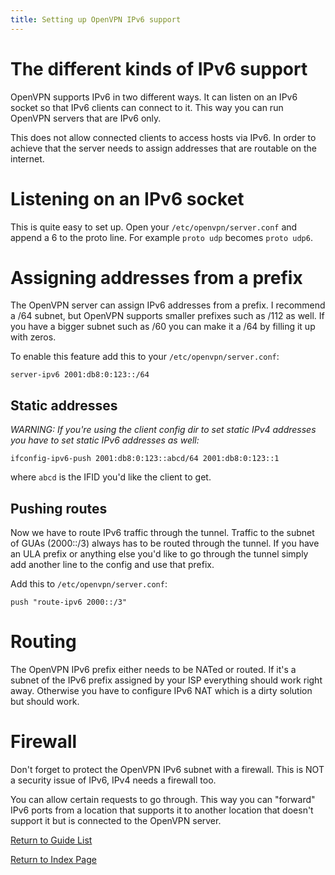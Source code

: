 ```yaml
---
title: Setting up OpenVPN IPv6 support
---
```


The different kinds of IPv6 support
===================================

OpenVPN supports IPv6 in two different ways. It can listen on
an IPv6 socket so that IPv6 clients can connect to it.
This way you can run OpenVPN servers that are IPv6 only.

This does not allow connected clients to access hosts via IPv6.
In order to achieve that the server needs to assign addresses
that are routable on the internet.

Listening on an IPv6 socket
===========================

This is quite easy to set up. Open your `/etc/openvpn/server.conf`
and append a 6 to the proto line. For example `proto udp`
becomes `proto udp6`.

Assigning addresses from a prefix
=================================

The OpenVPN server can assign IPv6 addresses from a prefix.
I recommend a /64 subnet, but OpenVPN supports smaller prefixes
such as /112 as well. If you have a bigger subnet such as /60
you can make it a /64 by filling it up with zeros.

To enable this feature add this to your `/etc/openvpn/server.conf`:

```
server-ipv6 2001:db8:0:123::/64
```

Static addresses
----------------

*WARNING: If you're using the client config dir to set static IPv4
addresses you have to set static IPv6 addresses as well:*

```
ifconfig-ipv6-push 2001:db8:0:123::abcd/64 2001:db8:0:123::1
```

where `abcd` is the IFID you'd like the client to get.

Pushing routes
--------------

Now we have to route IPv6 traffic through the tunnel.
Traffic to the subnet of GUAs (2000::/3) always has to be routed
through the tunnel. If you have an ULA prefix or anything else
you'd like to go through the tunnel simply add another
line to the config and use that prefix.

Add this to `/etc/openvpn/server.conf`:

```
push "route-ipv6 2000::/3"
```

Routing
=======

The OpenVPN IPv6 prefix either needs to be NATed or routed.
If it's a subnet of the IPv6 prefix assigned by your ISP
everything should work right away. Otherwise you have to configure
IPv6 NAT which is a dirty solution but should work.

Firewall
========

Don't forget to protect the OpenVPN IPv6 subnet with a firewall.
This is NOT a security issue of IPv6, IPv4 needs a firewall too.

You can allow certain requests to go through. This way you can
"forward" IPv6 ports from a location that supports it to another
location that doesn't support it but is connected to the OpenVPN
server.

[Return to Guide List](/md/guides.md)

[Return to Index Page](/md/index.md)
